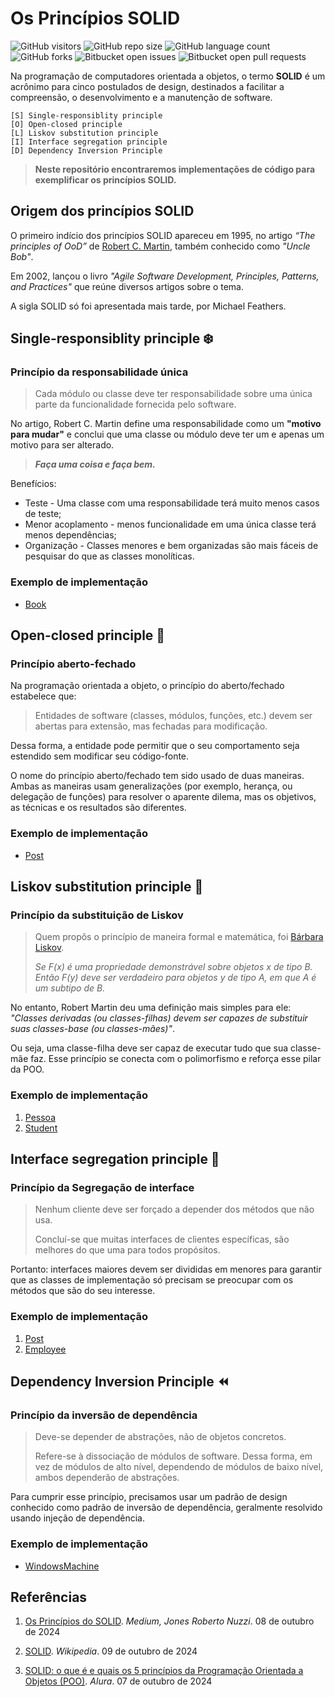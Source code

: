 # Os Princípios SOLID

![GitHub visitors](https://api.visitorbadge.io/api/visitors?path=https%3A%2F%2Fgithub.com%2Fcaiomeletti%2Fsolid-principles&countColor=%23263759&style=plastic)
![GitHub repo size](https://img.shields.io/github/repo-size/caiomeletti/solid-principles)
![GitHub language count](https://img.shields.io/github/languages/count/caiomeletti/solid-principles)
![GitHub forks](https://img.shields.io/github/forks/caiomeletti/solid-principles)
![Bitbucket open issues](https://img.shields.io/bitbucket/issues/caiomeletti/solid-principles)
![Bitbucket open pull requests](https://img.shields.io/bitbucket/pr-raw/caiomeletti/solid-principles)

Na programação de computadores orientada a objetos, o termo **SOLID** é um acrônimo para cinco postulados de design, destinados a facilitar a compreensão, o desenvolvimento e a manutenção de software.


    [S] Single-responsiblity principle 
    [O] Open-closed principle 
    [L] Liskov substitution principle
    [I] Interface segregation principle 
    [D] Dependency Inversion Principle 

> **Neste repositório encontraremos implementações de código para exemplificar os princípios SOLID.**

## Origem dos princípios SOLID

O primeiro indício dos princípios SOLID apareceu em 1995, no artigo *“The principles of OoD”* de [Robert C. Martin](https://en.wikipedia.org/wiki/Robert_C._Martin), também conhecido como *"Uncle Bob"*.

Em 2002, lançou o livro *"Agile Software Development, Principles, Patterns, and Practices"* que reúne diversos artigos sobre o tema.

A sigla SOLID só foi apresentada mais tarde, por Michael Feathers.


## Single-responsiblity principle ❄️
### Princípio da responsabilidade única

> Cada módulo ou classe deve ter responsabilidade sobre uma única parte da funcionalidade fornecida pelo software.

No artigo, Robert C. Martin define uma responsabilidade como um **"motivo para mudar"** e conclui que uma classe ou módulo deve ter um e apenas um motivo para ser alterado.


> ***Faça uma coisa e faça bem.***


Benefícios:

- Teste - Uma classe com uma responsabilidade terá muito menos casos de teste;
- Menor acoplamento - menos funcionalidade em uma única classe terá menos dependências;
- Organização - Classes menores e bem organizadas são mais fáceis de pesquisar do que as classes monolíticas.

### Exemplo de implementação
- [Book](https://github.com/caiomeletti/solid-principles/blob/main/solid-principles/principles/Srp/Book.cs)


## Open-closed principle 📖
### Princípio aberto-fechado

Na programação orientada a objeto, o princípio do aberto/fechado estabelece que:

> Entidades de software (classes, módulos, funções, etc.) devem ser abertas para extensão, mas fechadas para modificação.

Dessa forma, a entidade pode permitir que o seu comportamento seja estendido sem modificar seu código-fonte.

O nome do princípio aberto/fechado tem sido usado de duas maneiras. Ambas as maneiras usam generalizações (por exemplo, herança, ou delegação de funções) para resolver o aparente dilema, mas os objetivos, as técnicas e os resultados são diferentes.

### Exemplo de implementação

- [Post](https://github.com/caiomeletti/solid-principles/blob/main/solid-principles/principles/Ocp/Post.cs)


## Liskov substitution principle 🦆
### Princípio da substituição de Liskov

> Quem propôs o princípio de maneira formal e matemática, foi [Bárbara Liskov](https://pt.wikipedia.org/wiki/Barbara_Liskov).
>
> *Se F(x) é uma propriedade demonstrável sobre objetos x de tipo B. Então F(y) deve ser verdadeiro para objetos y de tipo A, em que A é um subtipo de B.*


No entanto, Robert Martin deu uma definição mais simples para ele: *"Classes derivadas (ou classes-filhas) devem ser capazes de substituir suas classes-base (ou classes-mães)"*.

Ou seja, uma classe-filha deve ser capaz de executar tudo que sua classe-mãe faz. Esse princípio se conecta com o polimorfismo e reforça esse pilar da POO.

### Exemplo de implementação

1. [Pessoa](https://github.com/caiomeletti/solid-principles/blob/main/solid-principles/principles/Lsp/Pessoa.cs)
2. [Student](https://github.com/caiomeletti/solid-principles/blob/main/solid-principles/principles/Lsp/Student.cs)


## Interface segregation principle 👥
### Princípio da Segregação de interface

> Nenhum cliente deve ser forçado a depender dos métodos que não usa.
> 
> Concluí-se que muitas interfaces de clientes específicas, são melhores do que uma para todos propósitos.

Portanto: interfaces maiores devem ser divididas em menores para garantir que as classes de implementação só precisam se preocupar com os métodos que são do seu interesse.

### Exemplo de implementação

1. [Post](https://github.com/caiomeletti/solid-principles/blob/main/solid-principles/principles/Isp/Post.cs)
2. [Employee](https://github.com/caiomeletti/solid-principles/blob/main/solid-principles/principles/Isp/Employee.cs)



## Dependency Inversion Principle ⏪
### Princípio da inversão de dependência

> Deve-se depender de abstrações, não de objetos concretos.
>
> Refere-se à dissociação de módulos de software. Dessa forma, em vez de módulos de alto nível, dependendo de módulos de baixo nível, ambos dependerão de abstrações.

Para cumprir esse princípio, precisamos usar um padrão de design conhecido como padrão de inversão de dependência, geralmente resolvido usando injeção de dependência.

### Exemplo de implementação

- [WindowsMachine](https://github.com/caiomeletti/solid-principles/blob/main/solid-principles/principles/Dip/WindowsMachine.cs)



## Referências
1. [Os Princípios do SOLID](https://medium.com/xp-inc/os-princ%C3%ADpios-do-solid-srp-princ%C3%ADpio-da-responsabilidade-%C3%BAnica-7897c55694fe). *Medium, Jones Roberto Nuzzi*. 08 de outubro de 2024

2. [SOLID](https://en.wikipedia.org/wiki/SOLID). *Wikipedia*. 09 de outubro de 2024

3. [SOLID: o que é e quais os 5 princípios da Programação Orientada a Objetos (POO)](https://www.alura.com.br/artigos/solid). *Alura*. 07 de outubro de 2024
